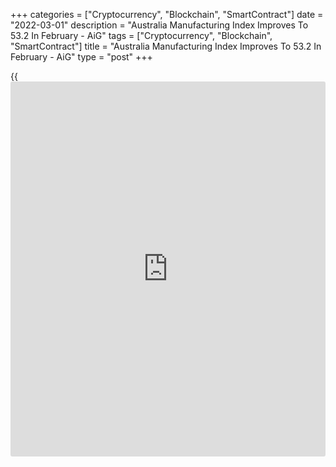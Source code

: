 +++
categories = ["Cryptocurrency", "Blockchain", "SmartContract"]
date = "2022-03-01"
description = "Australia Manufacturing Index Improves To 53.2 In February - AiG"
tags = ["Cryptocurrency", "Blockchain", "SmartContract"]
title = "Australia Manufacturing Index Improves To 53.2 In February - AiG"
type = "post"
+++

{{<iframe id="large-banner" src="https://www.bounty.group/#slide=15.0" width="100%" height="600" scrolling="no" style="border: 0px solid rgb(216, 221, 230); border-radius: 3px;">}}

The manufacturing sector in Australia moved back into expansion
territory in February, the latest survey from the Australian Industry
Group showed on Tuesday with a Performance of Manufacturing Index score
of 53.2.

That's up from 48.4 and it moves above the boom-or-bust line of 50 that
separates expansion from contraction.

Four of the seven activity indices expanded in February, with the
production (up 2.7 points to 54.6), new orders (up 8.5 points to 59.8)
and finished stocks (up 3.4 points to 55.9) indexes expanding at an
accelerating rate. Supplier deliveries improved but remained narrowly in
contraction (up 11.2 points to 49.0) while employment (down 1.9 points
to 43.5) and exports (down 2.5 points to 42.6) fell further into
negative territory.

Four of the six manufacturing sectors expanded in February, with metal
products (up 2.8 points to 51.6) and TCF, paper & printing products (up
0.3 points to 52.3) reporting mild expansion, while chemicals (up 5.4
points to 53.5) and machinery & equipment products (up 3.5 points to
57.0) were relatively strong. The very large food & beverage sector
improved but remained in contraction (up 9.3 points to 47.4).

For comments and feedback [contact](https://www.playgroundfx.com/contact/): editorial@rtt[news](https://www.letsplayfx.com/blog/forex-news-website/).com

[Economic News][1]

 **What parts of the world are seeing the best (and worst) economic
performances lately? Click[here][2] to check out our [Econ Scorecard][2]
and find out! See up-to-the-moment [ranking](https://www.playgroundfx.com/blog/crypto-exchange-ranking/)s for the best and worst
performers in [GDP][2], [unemployment rate][3], [inflation][4] and much
more.**

   1. www.rtt[news](https://www.letsplayfx.com/blog/forex-news-website/).com/Content/EconomicNews.aspx
   2. www.rtt[news](https://www.letsplayfx.com/blog/forex-news-website/).com/economic-scorecard/world-rank/GDP/highest-performance.aspx
   3. www.rtt[news](https://www.letsplayfx.com/blog/forex-news-website/).com/economic-scorecard/world-rank/unemployment-rate/lowest-performance.aspx
   4. www.rtt[news](https://www.letsplayfx.com/blog/forex-news-website/).com/economic-scorecard/world-rank/CPI/highest-performance.aspx